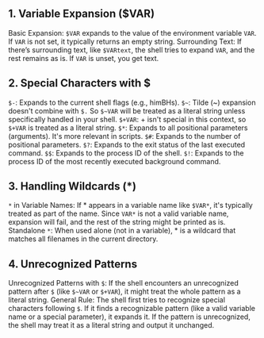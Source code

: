 ## 1. Variable Expansion ($VAR)

Basic Expansion: `$VAR` expands to the value of the environment variable `VAR`. If `VAR` is not set, it typically returns an empty string.
Surrounding Text: If there’s surrounding text, like `$VARtext`, the shell tries to expand `VAR`, and the rest remains as is. If `VAR` is unset, you get text.
## 2. Special Characters with $
`$-`: Expands to the current shell flags (e.g., himBHs).
`$~`: Tilde (~) expansion doesn't combine with `$.` So `$~VAR` will be treated as a literal string unless specifically handled in your shell.
`$+VAR`: + isn't special in this context, so `$+VAR` is treated as a literal string.
`$*`: Expands to all positional parameters (arguments). It's more relevant in scripts.
`$#`: Expands to the number of positional parameters.
`$?`: Expands to the exit status of the last executed command.
`$$`: Expands to the process ID of the shell.
`$!`: Expands to the process ID of the most recently executed background command.

## 3. Handling Wildcards (*)

`*` in Variable Names: If * appears in a variable name like `$VAR*`, it's typically treated as part of the name. Since `VAR*` is not a valid variable name, expansion will fail, and the rest of the string might be printed as is.
Standalone `*`: When used alone (not in a variable), * is a wildcard that matches all filenames in the current directory.
## 4. Unrecognized Patterns
Unrecognized Patterns with `$`: If the shell encounters an unrecognized pattern after `$` (like `$~VAR` or `$+VAR`), it might treat the whole pattern as a literal string.
General Rule:
The shell first tries to recognize special characters following `$`.
If it finds a recognizable pattern (like a valid variable name or a special parameter), it expands it.
If the pattern is unrecognized, the shell may treat it as a literal string and output it unchanged.